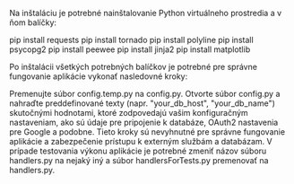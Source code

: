 Na inštaláciu je potrebné nainštalovanie Python virtuálneho prostredia a v ňom balíčky:

pip install requests
pip install tornado
pip install polyline
pip install psycopg2
pip install peewee
pip install jinja2
pip install matplotlib

Po inštalácii všetkých potrebných balíčkov je potrebné pre správne fungovanie aplikácie vykonať nasledovné kroky:

Premenujte súbor config.temp.py na config.py.
Otvorte súbor config.py a nahraďte preddefinované texty (napr. "your\_db\_host", "your\_db\_name") skutočnými hodnotami, ktoré zodpovedajú vašim konfiguračným nastaveniam, ako sú údaje pre pripojenie k databáze, OAuth2 nastavenia pre Google a podobne.
Tieto kroky sú nevyhnutné pre správne fungovanie aplikácie a zabezpečenie prístupu k externým službám a databázam.
    V prípade testovania výkonu aplikácie je potrebné zmeniť názov súboru handlers.py na nejaký iný a súbor handlersForTests.py premenovať na handlers.py.
